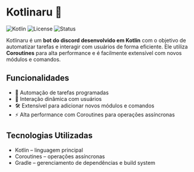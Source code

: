 # Kotlinaru 🤖

![Kotlin](https://img.shields.io/badge/Kotlin-1.8-blue?logo=kotlin&logoColor=white)
![License](https://img.shields.io/badge/license-MIT-green)
![Status](https://img.shields.io/badge/status-Em%20Desenvolvimento-orange)

Kotlinaru é um **bot do discord desenvolvido em Kotlin** com o objetivo de automatizar tarefas e interagir com usuários de forma eficiente. Ele utiliza **Coroutines** para alta performance e é facilmente extensível com novos módulos e comandos.

## Funcionalidades

- 🤖 Automação de tarefas programadas  
- 💬 Interação dinâmica com usuários  
- 🛠️ Extensível para adicionar novos módulos e comandos  
- ⚡ Alta performance com Coroutines para operações assíncronas  

## Tecnologias Utilizadas

- Kotlin – linguagem principal  
- Coroutines – operações assíncronas  
- Gradle – gerenciamento de dependências e build system  
